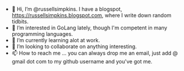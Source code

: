 - 👋 Hi, I’m @russellsimpkins. I have a blogspot, https://russellsimpkins.blogspot.com, where I write down random tidbits. 
- 👀 I’m interested in GoLang lately, though I'm competent in many programming languages.
- 🌱 I’m currently learning alot at work. 
- 💞️ I’m looking to collaborate on anything interesting. 
- 📫 How to reach me ... you can always drop me an email, just add @ gmail dot com to my github username and you've got me.

<!---
russellsimpkins/russellsimpkins is a ✨ special ✨ repository because its `README.md` (this file) appears on your GitHub profile.
You can click the Preview link to take a look at your changes.
--->
